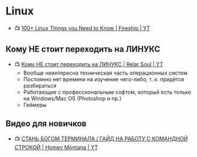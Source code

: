 # Linux

- :tv: [100+ Linux Things you Need to Know | Fireship | YT](https://www.youtube.com/watch?v=LKCVKw9CzFo&t=4s)

## Кому НЕ стоит переходить на ЛИНУКС

- :tv: [Кому НЕ стоит переходить на ЛИНУКС | Relar Soul | YT](https://www.youtube.com/watch?v=W138bn0T9IY)
	- Вообще неинтересна техническая часть операционных систем
	- Постоянно нет времени на изучение чего-либо, т. к. придётся разбираться
	- Работающие с профессиональным софтом, который есть только на Windows/Mac OS (Photoshop и пр.)
	- Геймеры

## Видео для новичков

- :tv: [СТАНЬ БОГОМ ТЕРМИНАЛА / ГАЙД НА РАБОТУ С КОМАНДНОЙ СТРОКОЙ | Homey Montana | YT](https://www.youtube.com/watch?v=wczb8BJEwgk)